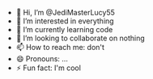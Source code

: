 - 👋 Hi, I’m @JediMasterLucy55
- 👀 I’m interested in everything
- 🌱 I’m currently learning code
- 💞️ I’m looking to collaborate on nothing
- 📫 How to reach me: don't
- 😄 Pronouns: ...
- ⚡ Fun fact: I'm cool

<!---
JediMasterLucy55/JediMasterLucy55 is a ✨ special ✨ repository because its `README.md` (this file) appears on your GitHub profile.
You can click the Preview link to take a look at your changes.
--->
